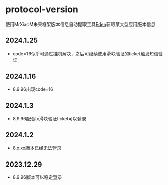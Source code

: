# protocol-version
使用MrXiaoM未来框架版本信息自动提取工具[Eden](https://github.com/MrXiaoM/Eden)获取某大型应用版本信息
## 2024.1.25
- code=16似乎可通过挂机解决，之后可继续使用滑块验证的ticket触发短信验证
## 2024.1.16
- 8.9.96出现code=16
## 2024.1.3
- 8.9.96配合tx滑块验证ticket可以登录
## 2024.1.2
- 8.x.xx版本已经无法登录
## 2023.12.29
- 8.9.96版本可以稳定登录

